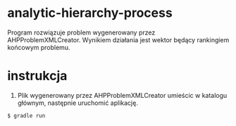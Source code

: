 # analytic-hierarchy-process

Program rozwiązuje problem wygenerowany przez AHPProblemXMLCreator. Wynikiem działania jest wektor będący rankingiem końcowym problemu.

# instrukcja

1. Plik wygenerowany przez AHPProblemXMLCreator umieścic w katalogu głównym, następnie uruchomić aplikację.
```
$ gradle run
```
